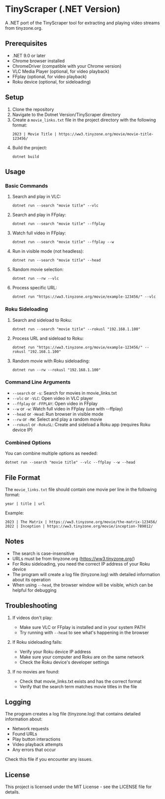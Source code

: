 # TinyScraper (.NET Version)

A .NET port of the TinyScraper tool for extracting and playing video streams from tinyzone.org.

## Prerequisites

- .NET 9.0 or later
- Chrome browser installed
- ChromeDriver (compatible with your Chrome version)
- VLC Media Player (optional, for video playback)
- FFplay (optional, for video playback)
- Roku device (optional, for sideloading)

## Setup

1. Clone the repository
2. Navigate to the Dotnet Version/TinyScraper directory
3. Create a `movie_links.txt` file in the project directory with the following format:
   ```
   2023 | Movie Title | https://ww3.tinyzone.org/movie/movie-title-123456/
   ```
4. Build the project:
   ```
   dotnet build
   ```

## Usage

### Basic Commands

1. Search and play in VLC:
   ```
   dotnet run --search "movie title" --vlc
   ```

2. Search and play in FFplay:
   ```
   dotnet run --search "movie title" --ffplay
   ```

3. Watch full video in FFplay:
   ```
   dotnet run --search "movie title" --ffplay --w
   ```

4. Run in visible mode (not headless):
   ```
   dotnet run --search "movie title" --head
   ```

5. Random movie selection:
   ```
   dotnet run --rw --vlc
   ```

6. Process specific URL:
   ```
   dotnet run "https://ww3.tinyzone.org/movie/example-123456/" --vlc
   ```

### Roku Sideloading

1. Search and sideload to Roku:
   ```
   dotnet run --search "movie title" --rokusl "192.168.1.100"
   ```

2. Process URL and sideload to Roku:
   ```
   dotnet run "https://ww3.tinyzone.org/movie/example-123456/" --rokusl "192.168.1.100"
   ```

3. Random movie with Roku sideloading:
   ```
   dotnet run --rw --rokusl "192.168.1.100"
   ```

### Command Line Arguments

- `--search` or `-s`: Search for movies in movie_links.txt
- `--vlc` or `-VLC`: Open video in VLC player
- `--ffplay` or `-FFPLAY`: Open video in FFplay
- `--w` or `-w`: Watch full video in FFplay (use with --ffplay)
- `--head` or `-Head`: Run browser in visible mode
- `--rw` or `-RW`: Select and play a random movie
- `--rokusl` or `-RokuSL`: Create and sideload a Roku app (requires Roku device IP)

### Combined Options

You can combine multiple options as needed:
```
dotnet run --search "movie title" --vlc --ffplay --w --head
```

## File Format

The `movie_links.txt` file should contain one movie per line in the following format:
```
year | title | url
```

Example:
```
2023 | The Matrix | https://ww3.tinyzone.org/movie/the-matrix-123456/
2022 | Inception | https://ww3.tinyzone.org/movie/inception-789012/
```

## Notes

- The search is case-insensitive
- URLs must be from tinyzone.org (https://ww3.tinyzone.org/)
- For Roku sideloading, you need the correct IP address of your Roku device
- The program will create a log file (tinyzone.log) with detailed information about its operation
- When using `--head`, the browser window will be visible, which can be helpful for debugging

## Troubleshooting

1. If videos don't play:
   - Make sure VLC or FFplay is installed and in your system PATH
   - Try running with `--head` to see what's happening in the browser

2. If Roku sideloading fails:
   - Verify your Roku device IP address
   - Make sure your computer and Roku are on the same network
   - Check the Roku device's developer settings

3. If no movies are found:
   - Check that movie_links.txt exists and has the correct format
   - Verify that the search term matches movie titles in the file

## Logging

The program creates a log file (tinyzone.log) that contains detailed information about:
- Network requests
- Found URLs
- Play button interactions
- Video playback attempts
- Any errors that occur

Check this file if you encounter any issues.

## License

This project is licensed under the MIT License - see the LICENSE file for details. 